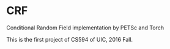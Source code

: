 # CRF
Conditional Random Field implementation by PETSc and Torch

This is the first project of CS594 of UIC, 2016 Fall. 

